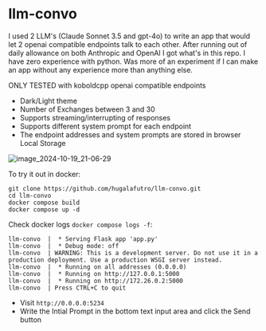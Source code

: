 # llm-convo
I used 2 LLM's (Claude Sonnet 3.5 and gpt-4o) to write an app that would let 2 openai compatible endpoints talk to each other. 
After running out of daily allowance on both Anthropic and OpenAI I got what's in this repo. I have zero experience with python. Was more of an experiment if I can make an app without any experience more than anything else.

ONLY TESTED with koboldcpp openai compatible endpoints

- Dark/Light theme
- Number of Exchanges between 3 and 30
- Supports streaming/interrupting of responses
- Supports different system prompt for each endpoint
- The endpoint addresses and system prompts are stored in browser Local Storage



![image_2024-10-19_21-06-29](https://github.com/user-attachments/assets/8e04143e-9908-4d7c-80ff-8d8a5bf07c80)


To try it out in docker:
```
git clone https://github.com/hugalafutro/llm-convo.git
cd llm-convo
docker compose build
docker compose up -d
```

Check docker logs `docker compose logs -f`:
```
llm-convo  |  * Serving Flask app 'app.py'
llm-convo  |  * Debug mode: off
llm-convo  | WARNING: This is a development server. Do not use it in a production deployment. Use a production WSGI server instead.
llm-convo  |  * Running on all addresses (0.0.0.0)
llm-convo  |  * Running on http://127.0.0.1:5000
llm-convo  |  * Running on http://172.26.0.2:5000
llm-convo  | Press CTRL+C to quit
```

- Visit `http://0.0.0.0:5234` 
- Write the Intial Prompt in the bottom text input area and click the Send button
